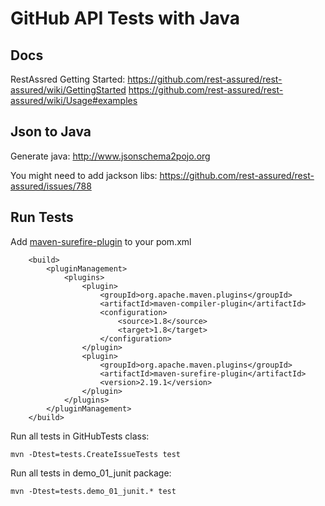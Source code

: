 # GitHub API Tests with Java

## Docs

RestAssred Getting Started: 
https://github.com/rest-assured/rest-assured/wiki/GettingStarted
https://github.com/rest-assured/rest-assured/wiki/Usage#examples

## Json to Java

Generate java:
http://www.jsonschema2pojo.org

You might need to add jackson libs:
https://github.com/rest-assured/rest-assured/issues/788

## Run Tests

 Add [maven-surefire-plugin](https://maven.apache.org/surefire/maven-surefire-plugin/usage.html#) to your pom.xml
    
```
    <build>
        <pluginManagement>
            <plugins>
                <plugin>
                    <groupId>org.apache.maven.plugins</groupId>
                    <artifactId>maven-compiler-plugin</artifactId>
                    <configuration>
                        <source>1.8</source>
                        <target>1.8</target>
                    </configuration>
                </plugin>
                <plugin>
                    <groupId>org.apache.maven.plugins</groupId>
                    <artifactId>maven-surefire-plugin</artifactId>
                    <version>2.19.1</version>
                </plugin>
            </plugins>
        </pluginManagement>
    </build>
```    
 
Run all tests in GitHubTests class:
```
mvn -Dtest=tests.CreateIssueTests test
```
    
Run all tests in demo_01_junit package:
```
mvn -Dtest=tests.demo_01_junit.* test
```